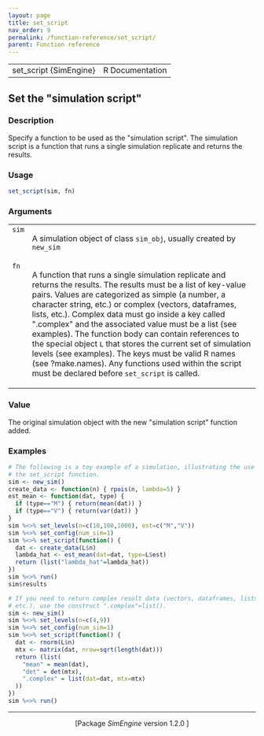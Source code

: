 ```yaml
---
layout: page
title: set_script 
nav_order: 9 
permalink: /function-reference/set_script/
parent: Function reference
---
```


<table style="width: 100%;"><tr><td>set_script {SimEngine}</td><td style="text-align: right;">R Documentation</td></tr></table>

<h2>Set the &quot;simulation script&quot;</h2>

<h3>Description</h3>

<p>Specify a function to be used as the &quot;simulation script&quot;. The
simulation script is a function that runs a single simulation replicate
and returns the results.
</p>


<h3>Usage</h3>

```R
set_script(sim, fn)
```


<h3>Arguments</h3>

<table>
<tr style="vertical-align: top;"><td><span style='font-family:&quot;SFMono-Regular&quot;,Menlo,Consolas,Monospace; font-size:0.85em'>sim</span></td>
<td>
<p>A simulation object of class <span style='font-family:&quot;SFMono-Regular&quot;,Menlo,Consolas,Monospace; font-size:0.85em'>sim_obj</span>, usually created by
<span style='font-family:&quot;SFMono-Regular&quot;,Menlo,Consolas,Monospace; font-size:0.85em'>new_sim</span></p>
</td></tr>
<tr style="vertical-align: top;"><td><span style='font-family:&quot;SFMono-Regular&quot;,Menlo,Consolas,Monospace; font-size:0.85em'>fn</span></td>
<td>
<p>A function that runs a single simulation replicate and returns the
results. The results must be a list of key-value pairs. Values are
categorized as simple (a number, a character string, etc.) or complex
(vectors, dataframes, lists, etc.). Complex data must go inside a key
called &quot;.complex&quot; and the associated value must be a list (see examples).
The function body can contain references to the special object <span style='font-family:&quot;SFMono-Regular&quot;,Menlo,Consolas,Monospace; font-size:0.85em'>L</span>
that stores the current set of simulation levels (see examples).
The keys must be valid R names (see ?make.names). Any functions used
within the script must be declared before <span style='font-family:&quot;SFMono-Regular&quot;,Menlo,Consolas,Monospace; font-size:0.85em'>set_script</span> is called.</p>
</td></tr>
</table>


<h3>Value</h3>

<p>The original simulation object with the new &quot;simulation script&quot;
function added.
</p>


<h3>Examples</h3>

```R
# The following is a toy example of a simulation, illustrating the use of
# the set_script function.
sim <- new_sim()
create_data <- function(n) { rpois(n, lambda=5) }
est_mean <- function(dat, type) {
  if (type=="M") { return(mean(dat)) }
  if (type=="V") { return(var(dat)) }
}
sim %<>% set_levels(n=c(10,100,1000), est=c("M","V"))
sim %<>% set_config(num_sim=1)
sim %<>% set_script(function() {
  dat <- create_data(L$n)
  lambda_hat <- est_mean(dat=dat, type=L$est)
  return (list("lambda_hat"=lambda_hat))
})
sim %<>% run()
sim$results

# If you need to return complex result data (vectors, dataframes, lists,
# etc.), use the construct ".complex"=list().
sim <- new_sim()
sim %<>% set_levels(n=c(4,9))
sim %<>% set_config(num_sim=1)
sim %<>% set_script(function() {
  dat <- rnorm(L$n)
  mtx <- matrix(dat, nrow=sqrt(length(dat)))
  return (list(
    "mean" = mean(dat),
    "det" = det(mtx),
    ".complex" = list(dat=dat, mtx=mtx)
  ))
})
sim %<>% run()

```

<hr /><div style="text-align: center;">[Package <em>SimEngine</em> version 1.2.0 ]</div>
